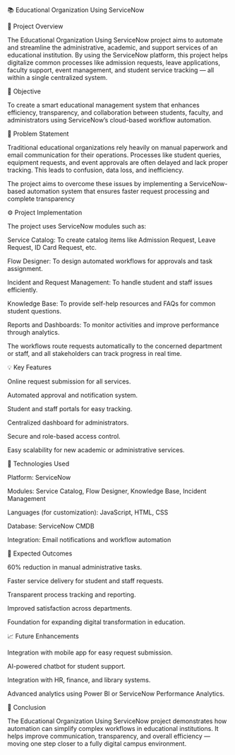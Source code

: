 📚 Educational Organization Using ServiceNow

🧩 Project Overview

The Educational Organization Using ServiceNow project aims to automate and streamline the administrative, academic, and support services of an educational institution.
By using the ServiceNow platform, this project helps digitalize common processes like admission requests, leave applications, faculty support, event management, and student service tracking — all within a single centralized system.

🎯 Objective

To create a smart educational management system that enhances efficiency, transparency, and collaboration between students, faculty, and administrators using ServiceNow’s cloud-based workflow automation.

🏫 Problem Statement

Traditional educational organizations rely heavily on manual paperwork and email communication for their operations.
Processes like student queries, equipment requests, and event approvals are often delayed and lack proper tracking.
This leads to confusion, data loss, and inefficiency.

The project aims to overcome these issues by implementing a ServiceNow-based automation system that ensures faster request processing and complete transparency

⚙️ Project Implementation

The project uses ServiceNow modules such as:

Service Catalog: To create catalog items like Admission Request, Leave Request, ID Card Request, etc.

Flow Designer: To design automated workflows for approvals and task assignment.

Incident and Request Management: To handle student and staff issues efficiently.

Knowledge Base: To provide self-help resources and FAQs for common student questions.

Reports and Dashboards: To monitor activities and improve performance through analytics.

The workflows route requests automatically to the concerned department or staff, and all stakeholders can track progress in real time.

💡 Key Features

Online request submission for all services.

Automated approval and notification system.

Student and staff portals for easy tracking.

Centralized dashboard for administrators.

Secure and role-based access control.

Easy scalability for new academic or administrative services.

🧠 Technologies Used

Platform: ServiceNow

Modules: Service Catalog, Flow Designer, Knowledge Base, Incident Management

Languages (for customization): JavaScript, HTML, CSS

Database: ServiceNow CMDB

Integration: Email notifications and workflow automation

🚀 Expected Outcomes

60% reduction in manual administrative tasks.

Faster service delivery for student and staff requests.

Transparent process tracking and reporting.

Improved satisfaction across departments.

Foundation for expanding digital transformation in education.

📈 Future Enhancements

Integration with mobile app for easy request submission.

AI-powered chatbot for student support.

Integration with HR, finance, and library systems.

Advanced analytics using Power BI or ServiceNow Performance Analytics.

🏁 Conclusion

The Educational Organization Using ServiceNow project demonstrates how automation can simplify complex workflows in educational institutions.
It helps improve communication, transparency, and overall efficiency — moving one step closer to a fully digital campus environment.
